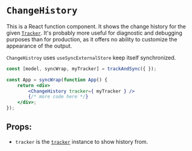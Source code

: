 # `ChangeHistory`

This is a React function component.  It shows the change history for the given [`Tracker`](./tracker.md).  It's probably more useful for diagnostic and debugging purposes than for production, as it offers no ability to customize the appearance of the output.

`ChangeHistroy` uses `useSyncExternalStore` keep itself synchronized.

```jsx
const [model, syncWrap, myTracker] = trackAndSync({ });

const App = syncWrap(function App() {
    return <div>
        <ChangeHistory tracker={ myTracker } />
        {/* more code here */}
    </div>;
});
```

## Props:

* `tracker` is the [`tracker`](./tracker.md) instance to show history from.